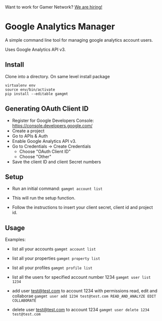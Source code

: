 Want to work for Gamer Network? [We are hiring!](http://www.gamesindustry.biz/jobs/gamer-network)

Google Analytics Manager
========================

A simple command line tool for managing google analytics account users.

Uses Google Analytics API v3.

Install
-------

Clone into a directory. 
On same level install package

```shell
virtualenv env
source env/bin/activate
pip install --editable gamgmt
```

Generating OAuth Client ID
--------------------------

  - Register for Google Developers Console: https://console.developers.google.com/
  - Create a project
  - Go to APIs & Auth
  - Enable Google Analytics API v3.
  - Go to Credentials -> Create Credentials
    - Choose "OAuth Client ID"
    - Choose "Other"
  - Save the client ID and client Secret numbers  
  

Setup 
-----
 - Run an initial command:
```gamgmt account list```

 - This will run the setup function. 
 - Follow the instructions to insert your client secret, client id and project id. 

Usage
-----

Examples:

- list all your accounts
 ```gamgmt account list```

- list all your properties
 ```gamgmt property list```

-  list all your profiles 
 ```gamgmt profile list ```

- list all the users for specified account number 1234
 ```gamgmt user list 1234```

- add user test@test.com to account 1234 with permissions read, edit and collaborae
 ```gamgmt user add 1234 test@test.com READ_AND_ANALYZE EDIT COLLABORATE```

- delete user test@test.com to account 1234
 ```gamgmt user delete 1234 test@test.com```
